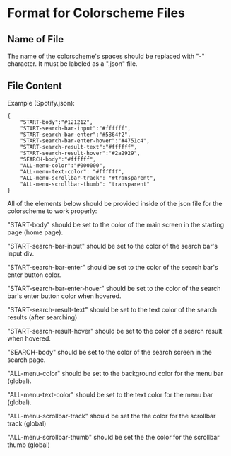 # Format for Colorscheme Files

## Name of File

The name of the colorscheme's spaces should be replaced with "-" character. It must be labeled as a ".json" file.

## File Content

Example (Spotify.json):
```
{
    "START-body":"#121212",
    "START-search-bar-input":"#ffffff",
    "START-search-bar-enter":"#5864f2",
    "START-search-bar-enter-hover":"#4751c4",
    "START-search-result-text":"#ffffff",
    "START-search-result-hover":"#2a2929",
    "SEARCH-body":"#ffffff",
    "ALL-menu-color":"#000000",
    "ALL-menu-text-color": "#ffffff",
    "ALL-menu-scrollbar-track": "#transparent",
    "ALL-menu-scrollbar-thumb": "transparent"
}
```

All of the elements below should be provided inside of the json file for the colorscheme to work properly:

"START-body" should be set to the color of the main screen in the starting page (home page).

"START-search-bar-input" should be set to the color of the search bar's input div.

"START-search-bar-enter" should be set to the color of the search bar's enter button color.

"START-search-bar-enter-hover" should be set to the color of the search bar's enter button color when hovered.

"START-search-result-text" should be set to the text color of the search results (after searching)

"START-search-result-hover" should be set to the color of a search result when hovered.

"SEARCH-body" should be set to the color of the search screen in the search page.

"ALL-menu-color" should be set to the background color for the menu bar (global).

"ALL-menu-text-color" should be set to the text color for the menu bar (global).

"ALL-menu-scrollbar-track" should be set the the color for the scrollbar track (global)

"ALL-menu-scrollbar-thumb" should be set the the color for the scrollbar thumb (global)